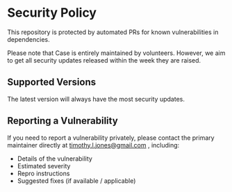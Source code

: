 # Security Policy

This repository is protected by automated PRs for known vulnerabilities in dependencies.

Please note that Case is entirely maintained by volunteers. However, we aim to get 
all security updates released within the week they are raised.

## Supported Versions

The latest version will always have the most security updates.

## Reporting a Vulnerability

If you need to report a vulnerability privately, please contact the 
primary maintainer directly at timothy.l.jones@gmail.com , including:

* Details of the vulnerability
* Estimated severity
* Repro instructions
* Suggested fixes (if available / applicable)

